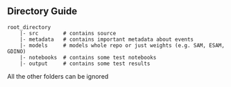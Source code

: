## Directory Guide
```
root_directory
    |- src        # contains source
    |- metadata   # contains important metadata about events
    |- models     # models whole repo or just weights (e.g. SAM, ESAM, GDINO) 
    |- notebooks  # contains some test notebooks
    |- output     # contains some test results

```
All the other folders can be ignored
